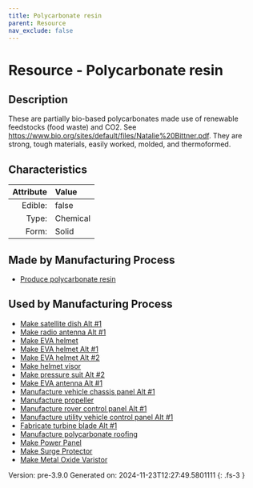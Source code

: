 ```yaml
---
title: Polycarbonate resin
parent: Resource
nav_exclude: false
---
```

# Resource - Polycarbonate resin

## Description
 &#10;&#9;&#9;These are partially bio-based&#10;&#9;&#9;polycarbonates made use of renewable feedstocks (food waste) and CO2. See&#10;&#9;&#9;https://www.bio.org/sites/default/files/Natalie%20Bittner.pdf. They&#10;&#9;&#9;are strong, tough materials, easily worked, molded, and thermoformed.

## Characteristics

| Attribute      | Value |
|--------:|:------|
|Edible:|false|
|Type:|Chemical|
|Form:|Solid|
 
## Made by Manufacturing Process

- [Produce polycarbonate resin](../process/produce-polycarbonate-resin.html)

## Used by Manufacturing Process

- [Make satellite dish Alt #1](../process/make-satellite-dish-alt--1.html)
- [Make radio antenna Alt #1](../process/make-radio-antenna-alt--1.html)
- [Make EVA helmet](../process/make-eva-helmet.html)
- [Make EVA helmet Alt #1](../process/make-eva-helmet-alt--1.html)
- [Make EVA helmet Alt #2](../process/make-eva-helmet-alt--2.html)
- [Make helmet visor](../process/make-helmet-visor.html)
- [Make pressure suit Alt #2](../process/make-pressure-suit-alt--2.html)
- [Make EVA antenna Alt #1](../process/make-eva-antenna-alt--1.html)
- [Manufacture vehicle chassis panel Alt #1](../process/manufacture-vehicle-chassis-panel-alt--1.html)
- [Manufacture propeller](../process/manufacture-propeller.html)
- [Manufacture rover control panel Alt #1](../process/manufacture-rover-control-panel-alt--1.html)
- [Manufacture utility vehicle control panel Alt #1](../process/manufacture-utility-vehicle-control-panel-alt--1.html)
- [Fabricate turbine blade Alt #1](../process/fabricate-turbine-blade-alt--1.html)
- [Manufacture polycarbonate roofing](../process/manufacture-polycarbonate-roofing.html)
- [Make Power Panel](../process/make-power-panel.html)
- [Make Surge Protector](../process/make-surge-protector.html)
- [Make Metal Oxide Varistor](../process/make-metal-oxide-varistor.html)


    

Version: pre-3.9.0 Generated on: 2024-11-23T12:27:49.5801111
{: .fs-3 }
